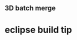 ## 3D batch merge

# eclipse build tip
``` cmake -G "Eclipse CDT4 - Unix Makefiles" -DCMAKE_BUILD_TYPE=Debug -DCMAKE_ECLIPSE_MAKE_ARGUMENTS=-j8